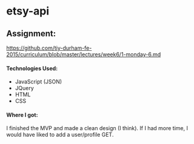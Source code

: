 # etsy-api

## Assignment:

https://github.com/tiy-durham-fe-2015/curriculum/blob/master/lectures/week6/1-monday-6.md

#### Technologies Used:

- JavaScript (JSON)
- JQuery
- HTML
- CSS

#### Where I got:

I finished the MVP and made a clean design (I think). If I had more time, I would have liked to add a user/profile GET.
